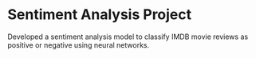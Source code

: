 # Sentiment Analysis Project
Developed a sentiment analysis model to classify IMDB movie reviews as positive or negative using neural networks.

